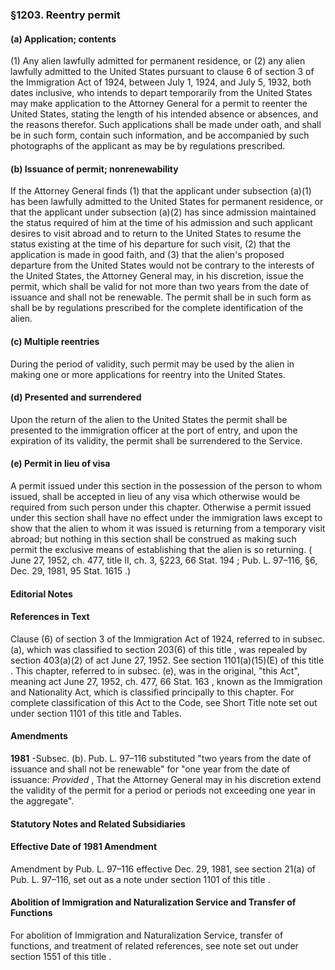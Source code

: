 <!--
url: https://uscode.house.gov/view.xhtml?req=granuleid:USC-prelim-title8-section1203&num=0&edition=prelim
date_accessed: 2024-07-28 23:45:23
-->
### §1203\. Reentry permit
#### (a) Application; contents
 (1\) Any alien lawfully admitted for permanent residence, or (2\) any alien lawfully admitted to the United States pursuant to clause 6 of section 3 of the Immigration Act of 1924, between July 1, 1924, and July 5, 1932, both dates inclusive, who intends to depart temporarily from the United States may make application to the Attorney General for a permit to reenter the United States, stating the length of his intended absence or absences, and the reasons therefor. Such applications shall be made under oath, and shall be in such form, contain such information, and be accompanied by such photographs of the applicant as may be by regulations prescribed.
#### (b) Issuance of permit; nonrenewability
 If the Attorney General finds (1\) that the applicant under subsection (a)(1\) has been lawfully admitted to the United States for permanent residence, or that the applicant under subsection (a)(2\) has since admission maintained the status required of him at the time of his admission and such applicant desires to visit abroad and to return to the United States to resume the status existing at the time of his departure for such visit, (2\) that the application is made in good faith, and (3\) that the alien's proposed departure from the United States would not be contrary to the interests of the United States, the Attorney General may, in his discretion, issue the permit, which shall be valid for not more than two years from the date of issuance and shall not be renewable. The permit shall be in such form as shall be by regulations prescribed for the complete identification of the alien.
#### (c) Multiple reentries
 During the period of validity, such permit may be used by the alien in making one or more applications for reentry into the United States.
#### (d) Presented and surrendered
 Upon the return of the alien to the United States the permit shall be presented to the immigration officer at the port of entry, and upon the expiration of its validity, the permit shall be surrendered to the Service.
#### (e) Permit in lieu of visa
 A permit issued under this section in the possession of the person to whom issued, shall be accepted in lieu of any visa which otherwise would be required from such person under this chapter. Otherwise a permit issued under this section shall have no effect under the immigration laws except to show that the alien to whom it was issued is returning from a temporary visit abroad; but nothing in this section shall be construed as making such permit the exclusive means of establishing that the alien is so returning.
 (
 June 27, 1952, ch. 477, title II, ch. 3, §223,
 66 Stat. 194
 ;
 Pub. L. 97–116,
 §6, Dec. 29, 1981,
 95 Stat. 1615
 .)
#### **Editorial Notes**
#### References in Text
 Clause (6\) of section 3 of the Immigration Act of 1924, referred to in subsec. (a), which was classified to
 section 203(6\) of this title
 , was repealed by section 403(a)(2\) of act June 27, 1952\. See
 section 1101(a)(15\)(E) of this title
 .
 This chapter, referred to in subsec. (e), was in the original, "this Act", meaning act
 June 27, 1952, ch. 477,
 66 Stat. 163
 , known as the Immigration and Nationality Act, which is classified principally to this chapter. For complete classification of this Act to the Code, see Short Title note set out under
 section 1101 of this title
 and Tables.
#### Amendments
**1981** 
 \-Subsec. (b).
 Pub. L. 97–116
 substituted "two years from the date of issuance and shall not be renewable" for "one year from the date of issuance:
 *Provided* 
 , That the Attorney General may in his discretion extend the validity of the permit for a period or periods not exceeding one year in the aggregate".
#### **Statutory Notes and Related Subsidiaries**
#### Effective Date of 1981 Amendment
 Amendment by
 Pub. L. 97–116
 effective Dec. 29, 1981, see section 21(a) of
 Pub. L. 97–116,
 set out as a note under
 section 1101 of this title
 .
#### Abolition of Immigration and Naturalization Service and Transfer of Functions
 For abolition of Immigration and Naturalization Service, transfer of functions, and treatment of related references, see note set out under
 section 1551 of this title
 .
